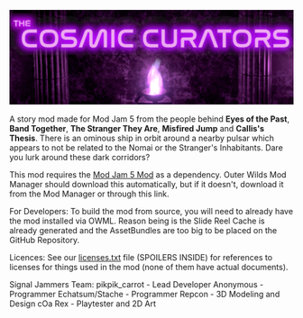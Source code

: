 ![image](banner.png)

A story mod made for Mod Jam 5 from the people behind **Eyes of the Past**, **Band Together**, **The Stranger They Are**, **Misfired Jump** and **Callis's Thesis**. There is an ominous ship in orbit around a nearby pulsar which appears to not be related to the Nomai or the Stranger's Inhabitants. Dare you lurk around these dark corridors?

This mod requires the [Mod Jam 5 Mod](https://outerwildsmods.com/mods/modjam5/) as a dependency. Outer Wilds Mod Manager should download this automatically, but if it doesn't, download it from the Mod Manager or through this link.

For Developers: To build the mod from source, you will need to already have the mod installed via OWML. Reason being is the Slide Reel Cache is already generated and the AssetBundles are too big to be placed on the GitHub Repository.

Licences: See our [licenses.txt](licenses.txt) file (SPOILERS INSIDE) for references to licenses for things used in the mod (none of them have actual documents).

Signal Jammers Team:
pikpik_carrot - Lead Developer
Anonymous - Programmer
Echatsum/Stache - Programmer
Repcon - 3D Modeling and Design
cOa Rex - Playtester and 2D Art
